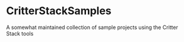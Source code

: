 # CritterStackSamples
A somewhat maintained collection of sample projects using the Critter Stack tools

